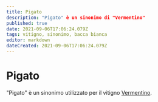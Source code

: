 ```yaml
---
title: Pigato
description: "Pigato" è un sinonimo di "Vermentino"
published: true
date: 2021-09-06T17:06:24.079Z
tags: vitigno, sinonimo, bacca bianca
editor: markdown
dateCreated: 2021-09-06T17:06:24.079Z
---
```


# Pigato

"Pigato" è un sinonimo utilizzato per il vitigno [Vermentino](/vitigni/Italia/bacca-bianca/vermentino).